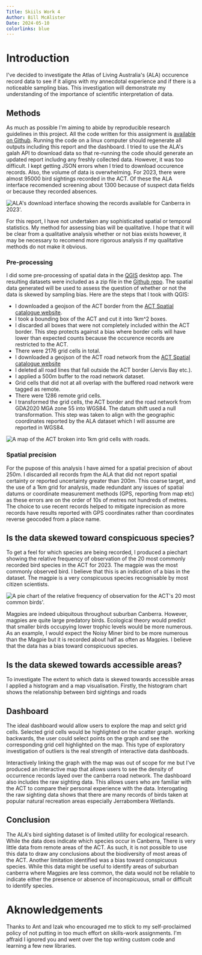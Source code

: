 ```yaml
---
Title: Skiils Work 4
Author: Bill McAlister
Date: 2024-05-10
colorlinks: blue
---
```

# Introduction
I've decided to investigate the Atlas of Living Australia's (ALA) occurence record data to see if it aligns with my annecdotal experience and if there is a noticeable sampling bias. This investigation will demonstrate my understanding of the importance of scientific interpretation of data. 

## Methods
As much as possible I'm aiming to abide by reproducible research guidelines in this project. All the code written for this assignment is [available on Github](https://github.com/bill-mca/CYBN8001-Build-Skills/tree/main/task-4). Running the code on a linux computer should regenerate all outputs including this report and the dashboard. I tried to use the ALA's galah API to download data so that re-running the code should generate an updated report includng any freshly collected data. However, it was too difficult. I kept getting JSON errors when I tried to download occurence records. Also, the volume of data is overwhelming. For 2023, there were almost 95000 bird sightings recorded in the ACT. Of these the ALA interface recomended screening about 1300 because of suspect data fields or because they recorded absences.

![ALA's download interface showing the records available for Canberra in 2023'.](./output/img/2023_ACT_bird_records.png)

For this report, I have not undertaken any sophisticated spatial or temporal statistics. My method for assessing bias will be qualitative. I hope that it will be clear from a qualitative analysis whether or not bias exists however, it may be necessary to recomend more rigorous analysis if my qualitative methods do not make it obvious.

### Pre-processing
I did some pre-processing of spatial data in the [QGIS](qgis.org) desktop app. The resulting datasets were included as a zip file in the [Github repo](https://github.com/bill-mca/CYBN8001-Build-Skills/tree/main/task-4). The spatial data generated will be used to assess the question of whether or not the data is skewed by sampling bias. Here are the steps that I took with QGIS:

- I downloaded a geojson of the ACT border from the [ACT Spatial catalogue website](https://actmapi-actgov.opendata.arcgis.com/datasets/71f829d78ce34246ad8f71c684042c1d_0/explore). 
- I took a bounding box of the ACT and cut it into 1km^2 boxes.
- I discarded all boxes that were not completely included within the ACT border. This step protects against a bias where border cells will have lower than expected counts because the occurence records are restricted to the ACT.
- There were 2176 grid cells in total.
- I downloaded a geojson of the ACT road network from the [ACT Spatial catalogue website](https://actmapi-actgov.opendata.arcgis.com/datasets/9fb78ff6f8b74efe8720d05b333ebaba_0/explore?location=-35.511583%2C149.085154%2C9.91)
- I deleted all road lines that fall outside the ACT border (Jervis Bay etc.).
- I applied a 500m buffer to the road network dataset.
- Grid cells that did not at all overlap with the buffered road network were tagged as remote.
- There were 1286 remote grid cells.
- I transformed the grid cells, the ACT border and the road network from GDA2020 MGA zone 55 into WGS84. The datum shift used a null transformation. This step was taken to align with the geographic coordinates reported by the ALA dataset which I will assume are reported in WGS84.

![A map of the ACT broken into 1km grid cells with roads.](./output/img/grid_cell_map.png)

### Spatial precision
For the pupose of this analysis I have aimed for a spatial precision of about 250m. I discarded all records frpm the ALA that did not report spatial certainty or reported uncertainty greater than 200m. This coarse target, and the use of a 1km grid for analysis, made redundant any issues of spatial datums or coordinate measurement methods (GPS, reporting from map etc) as these errors are on the order of 10s of metres not hundreds of metres. The choice to use recent records helped to mitigate inprecision as more records have results reported with GPS coordinates rather than coordinates reverse geocoded from a place name. 

## Is the data skewed toward conspicuous species?

To get a feel for which species are being recorded, I produced a piechart showing the relative frequency of observation of the 20 most commonly recorded bird species in the ACT for 2023. The magpie was the most commonly observed bird. I believe that this is an indication of a bias in the dataset. The magpie is a very conspicuous species recognisable by most citizen scientists. 

![A pie chart of the relative frequency of observation for the ACT's 20 most common birds'.](./output/img/pie.png)

Magpies are indeed ubiquitous throughout suburban Canberra. However, magpies are quite large predatory birds. Ecological theory would predict that smaller birds occupying lower trophic levels would be more numerous. As an example, I would expect the Noisy Miner bird to be more numerous than the Magpie but it is recorded about half as often as Magpies. I believe that the data has a bias toward conspicuous species.

## Is the data skewed towards accessible areas?

To investigate The extent to which data is skewed towards accessible areas I applied a histogram and a map visualisation. Firstly, the histogram chart shows the relationship between bird sightings and roads 

## Dashboard

The ideal dashboard would allow users to explore the map and selct grid cells. Selected grid cells would be highlighted on the scatter graph. working backwards, the user could select points on the graph and see the corresponding grid cell highlighted on the map. This type of exploratory investigation of outliers is the real strength of interactive data dashboads. 

Interactively linking the graph with the map was out of scope for me but I've produced an interactive map that allows users to see the density of occurrence records layed over the canberra road network. The dashboard also includes the raw sighting data. This allows users who are familiar with the ACT to compare their personal experience with the data. Interogating the raw sighting data shows that there are many records of birds taken at popular natural recreation areas especially Jerrabombera Wetlands.

## Conclusion
The ALA's bird sighting dataset is of limited utility for ecological research. While the data does indicate which species occur in Canberra, There is very little data from remote areas of the ACT. As such, it is not possible to use this data to draw any conclusions about the biodiversity of most areas of the ACT. Another limitation identified was a bias toward conspicuous species. While this data might be useful to identify areas of suburban canberra where Magpies are less common, the data would not be reliable to indicate either the presence or absence of inconspicuous, small or difficult to identify species.

# Aknowledgements

Thanks to Ant and Izak who encouraged me to stick to my self-proclaimed policy of not putting in too much effort on skills-work assignments. I'm affraid I ignored you and went over the top writing custom code and learning a few new libraries.


